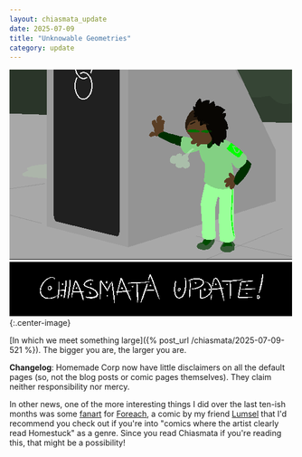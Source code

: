 ```yaml
---
layout: chiasmata_update
date: 2025-07-09
title: "Unknowable Geometries"
category: update
---
```


![update image](/chiasmata/images/update/update_splash%202025-07-09.png){:.center-image}

[In which we meet something large]({% post_url /chiasmata/2025-07-09-521 %}). The bigger you are, the larger you are.

**Changelog**: Homemade Corp now have little disclaimers on all the default pages (so, not the blog posts or comic pages themselves). They claim neither responsibility nor mercy.

In other news, one of the more interesting things I did over the last ten-ish months was some [fanart](https://foreach.neocities.org/guest/2025-03-30-k25ff) for [Foreach](https://foreach.neocities.org/), a comic by my friend [Lumsel](https://lumsel.tumblr.com/) that I'd recommend you check out if you're into "comics where the artist clearly read Homestuck" as a genre. Since you read Chiasmata if you're reading this, that might be a possibility!